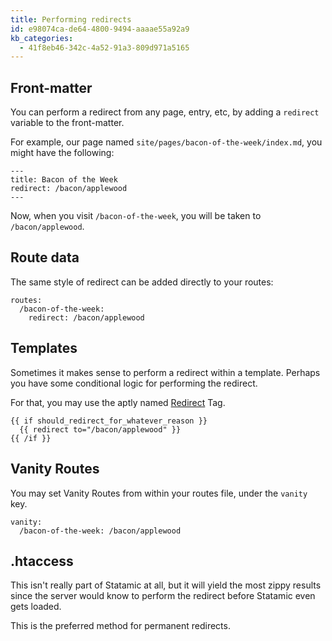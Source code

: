 ```yaml
---
title: Performing redirects
id: e98074ca-de64-4800-9494-aaaae55a92a9
kb_categories:
  - 41f8eb46-342c-4a52-91a3-809d971a5165
---
```

## Front-matter

You can perform a redirect from any page, entry, etc, by adding a `redirect` variable to the front-matter.

For example, our page named `site/pages/bacon-of-the-week/index.md`, you might have the following:

``` .language-yaml
---
title: Bacon of the Week
redirect: /bacon/applewood
---
```

Now, when you visit `/bacon-of-the-week`, you will be taken to `/bacon/applewood`.

## Route data

The same style of redirect can be added directly to your routes:

``` .language-yaml
routes:
  /bacon-of-the-week:
    redirect: /bacon/applewood
```

## Templates

Sometimes it makes sense to perform a redirect within a template. Perhaps you have some conditional logic for
performing the redirect.

For that, you may use the aptly named [Redirect][redirect_tag] Tag.

```
{{ if should_redirect_for_whatever_reason }}
  {{ redirect to="/bacon/applewood" }}
{{ /if }}
```

## Vanity Routes

You may set Vanity Routes from within your routes file, under the `vanity` key.

``` .language-yaml
vanity:
  /bacon-of-the-week: /bacon/applewood
```

## .htaccess

This isn't really part of Statamic at all, but it will yield the most zippy results since the server would know
to perform the redirect before Statamic even gets loaded.

This is the preferred method for permanent redirects.

[redirect_tag]: /reference/tags/redirect
